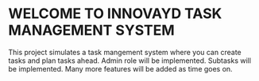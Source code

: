 # WELCOME TO INNOVAYD TASK MANAGEMENT SYSTEM

This project simulates a task mangement system where you can create tasks and plan tasks ahead. 
Admin role will be implemented.
Subtasks will be implemented.
Many more features will be added as time goes on.
